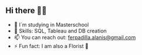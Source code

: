 ## Hi there 👋✨

- 📓 I´m studying in Masterschool
- 🌱 Skills: SQL, Tableau and DB creation
- 📫 You can reach out: ferpadilla.alanis@gmail.com
- ⚡ Fun fact: I am also a Florist 🌸
